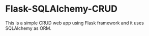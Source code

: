 # Flask-SQLAlchemy-CRUD
This is a simple CRUD web app using Flask framework and it uses SQLAlchemy as ORM.
